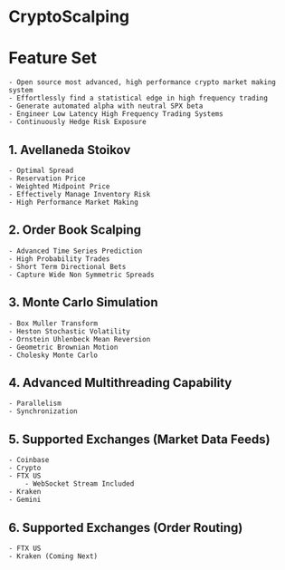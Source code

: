 # CryptoScalping

# Feature Set

    - Open source most advanced, high performance crypto market making system   
    - Effortlessly find a statistical edge in high frequency trading 
    - Generate automated alpha with neutral SPX beta
    - Engineer Low Latency High Frequency Trading Systems
    - Continuously Hedge Risk Exposure

## 1. Avellaneda Stoikov

    - Optimal Spread
    - Reservation Price
    - Weighted Midpoint Price
    - Effectively Manage Inventory Risk 
    - High Performance Market Making

## 2. Order Book Scalping

    - Advanced Time Series Prediction
    - High Probability Trades
    - Short Term Directional Bets
    - Capture Wide Non Symmetric Spreads

## 3. Monte Carlo Simulation

    - Box Muller Transform
    - Heston Stochastic Volatility 
    - Ornstein Uhlenbeck Mean Reversion
    - Geometric Brownian Motion 
    - Cholesky Monte Carlo

## 4. Advanced Multithreading Capability

    - Parallelism
    - Synchronization 

## 5. Supported Exchanges (Market Data Feeds)

    - Coinbase
    - Crypto
    - FTX US
        - WebSocket Stream Included
    - Kraken 
    - Gemini

## 6. Supported Exchanges (Order Routing) 

    - FTX US
    - Kraken (Coming Next)
